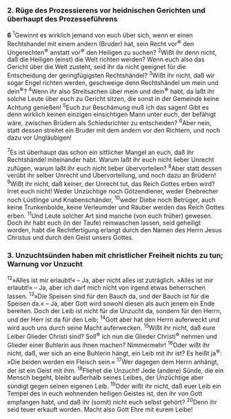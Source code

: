 ### 2. Rüge des Prozessierens vor heidnischen Gerichten und überhaupt des Prozesseführens

__6__
<sup>1</sup>Gewinnt es wirklich jemand von euch über sich, wenn er einen Rechtshandel mit einem andern (Bruder) hat, sein Recht vor<sup title="oder: bei">&#x2732;</sup> den Ungerechten<sup title="= heidnischen Richtern">&#x2732;</sup> anstatt vor<sup title="oder: bei">&#x2732;</sup> den Heiligen zu suchen?
<sup>2</sup>Wißt ihr denn nicht, daß die Heiligen (einst) die Welt richten werden? Wenn euch also das Gericht über die Welt zusteht, seid ihr da nicht geeignet für die Entscheidung der geringfügigsten Rechtshändel?
<sup>3</sup>Wißt ihr nicht, daß wir sogar Engel richten werden, geschweige denn Rechtshändel um mein und dein<sup title="oder: über Dinge des gewöhnlichen Lebens">&#x2732;</sup>?
<sup>4</sup>Wenn ihr also Streitsachen über mein und dein<sup title="= über alltägliche Dinge">&#x2732;</sup> habt, da laßt ihr solche Leute über euch zu Gericht sitzen, die sonst in der Gemeinde keine Achtung genießen!
<sup>5</sup>Euch zur Beschämung muß ich das sagen! Gibt es denn wirklich keinen einzigen einsichtigen Mann unter euch, der befähigt wäre, zwischen Brüdern als Schiedsrichter zu entscheiden?
<sup>6</sup>Aber nein, statt dessen streitet ein Bruder mit dem andern vor den Richtern, und noch dazu vor Ungläubigen!

<sup>7</sup>Es ist überhaupt das schon ein sittlicher Mangel an euch, daß ihr Rechtshändel miteinander habt. Warum laßt ihr euch nicht lieber Unrecht zufügen, warum laßt ihr euch nicht lieber übervorteilen?
<sup>8</sup>Aber statt dessen verübt ihr selber Unrecht und Übervorteilung, und noch dazu an Brüdern!
<sup>9</sup>Wißt ihr nicht, daß keiner, der Unrecht tut, das Reich Gottes erben wird? Irret euch nicht! Weder Unzüchtige noch Götzendiener, weder Ehebrecher noch Lüstlinge und Knabenschänder,
<sup>10</sup>weder Diebe noch Betrüger, auch keine Trunkenbolde, keine Verleumder und Räuber werden das Reich Gottes erben.
<sup>11</sup>Und Leute solcher Art sind manche (von euch früher) gewesen. Doch ihr habt euch (in der Taufe) reinwaschen lassen, seid geheiligt worden, habt die Rechtfertigung erlangt durch den Namen des Herrn Jesus Christus und durch den Geist unsers Gottes.

### 3. Unzuchtsünden haben mit christlicher Freiheit nichts zu tun; Warnung vor Unzucht

<sup>12</sup>»Alles ist mir erlaubt!« – Ja, aber nicht alles ist zuträglich. »Alles ist mir erlaubt!« – Ja, aber ich darf mich nicht von irgend etwas beherrschen lassen.
<sup>13</sup>»Die Speisen sind für den Bauch da, und der Bauch ist für die Speisen da.« – Ja, aber Gott wird sowohl diesen als auch jenem ein Ende bereiten. Doch der Leib ist nicht für die Unzucht da, sondern für den Herrn, und der Herr ist da für den Leib;
<sup>14</sup>Gott aber hat den Herrn auferweckt und wird auch uns durch seine Macht auferwecken.
<sup>15</sup>Wißt ihr nicht, daß eure Leiber Glieder Christi sind? Soll<sup title="oder: darf">&#x2732;</sup> ich nun die Glieder Christi<sup title="d.h. welche Christus gehören">&#x2732;</sup> nehmen und Glieder einer Buhlerin aus ihnen machen? Nimmermehr!
<sup>16</sup>Oder wißt ihr nicht, daß, wer sich an eine Buhlerin hängt, ein Leib mit ihr ist? Es heißt ja<sup title="1.Mose 2,24">&#x2732;</sup>: »Die beiden werden ein Fleisch sein.«
<sup>17</sup>Wer dagegen dem Herrn anhängt, der ist ein Geist mit ihm.
<sup>18</sup>Fliehet die Unzucht! Jede (andere) Sünde, die ein Mensch begeht, bleibt außerhalb seines Leibes, der Unzüchtige aber sündigt gegen seinen eigenen Leib.
<sup>19</sup>Oder wißt ihr nicht, daß euer Leib ein Tempel des in euch wohnenden heiligen Geistes ist, den ihr von Gott empfangen habt, und daß ihr (somit) nicht euch selbst gehört?
<sup>20</sup>Denn ihr seid teuer erkauft worden. Macht also Gott Ehre mit eurem Leibe!